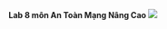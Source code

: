 __Lab 8 môn An Toàn Mạng Nâng Cao__
![](https://github.com/magnetohvcs/payload/blob/master/image/eve-ng.png)
